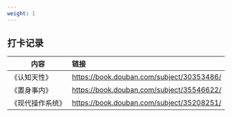```yaml
---
weight: 1
---
```


## 打卡记录

| 内容             | 链接                                      |
| ---------------- | :---------------------------------------- |
| 《认知天性》     | https://book.douban.com/subject/30353486/ |
| 《置身事内》     | https://book.douban.com/subject/35546622/ |
| 《现代操作系统》 | https://book.douban.com/subject/35208251/ |

